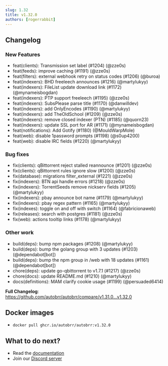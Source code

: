 ```yaml
---
slug: 1.32
title: v1.32.0
authors: [rogerrabbit]
---
```


## Changelog

### New Features
* feat(clients): Transmission set label (#1204) (@zze0s)
* feat(feeds): improve caching (#1191) (@zze0s)
* feat(filters): external webhook retry on status codes (#1206) (@buroa)
* feat(indexers): BHD freeleech announces (#1216) (@martylukyy)
* feat(indexers): FileList update download link (#1172) (@mynameisbogdan)
* feat(indexers): PTP support freeleech (#1195) (@zze0s)
* feat(indexers): SubsPlease parse title (#1170) (@danwilldev)
* feat(indexers): add OnlyEncodes (#1190) (@martylukyy)
* feat(indexers): add TheOldSchool (#1209) (@zze0s)
* feat(indexers): remove closed indexer (PTN) (#1185) (@quorn23)
* feat(indexers): update SSL port for AR (#1171) (@mynameisbogdan)
* feat(notifications): Add Gotify (#1180) (@MouldWarpMole)
* feat(web): disable 1password prompts (#1198) (@s0up4200)
* feat(web): disable IRC fields (#1220) (@martylukyy)

### Bug fixes
* fix(clients): qBittorrent reject stalled reannounce (#1201) (@zze0s)
* fix(clients): qBittorrent rules ignore slow (#1200) (@zze0s)
* fix(database): migrations filter_external (#1221) (@zze0s)
* fix(indexers): BTN api handle errors (#1218) (@zze0s)
* fix(indexers): TorrentSeeds remove nickserv fields (#1205) (@martylukyy)
* fix(indexers): pbay announce bot name (#1179) (@martylukyy)
* fix(indexers): pbay regex pattern (#1165) (@martylukyy)
* fix(indexes): toggle on and off with switch (#1164) (@fabricionaweb)
* fix(releases): search with postgres (#1181) (@zze0s)
* fix(web): actions tooltip links (#1178) (@martylukyy)

### Other work
* build(deps): bump npm packages (#1208) (@martylukyy)
* build(deps): bump the golang group with 3 updates (#1203) (@dependabot[bot])
* build(deps): bump the npm group in /web with 18 updates (#1161) (@dependabot[bot])
* chore(deps): update go-qbittorrent to v1.7.1 (#1217) (@zze0s)
* chore(docs): update README.md (#1210) (@martylukyy)
* docs(definitions): MAM clarify cookie usage (#1199) (@persuaded6414)

**Full Changelog**: https://github.com/autobrr/autobrr/compare/v1.31.0...v1.32.0

## Docker images

- `docker pull ghcr.io/autobrr/autobrr:v1.32.0`

## What to do next?

- Read the [documentation](https://autobrr.com)
- Join our [Discord server](https://discord.gg/8s5d8pFhba)

